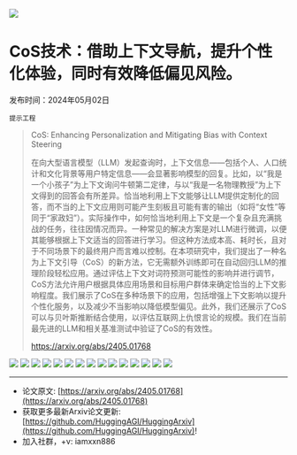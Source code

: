 ![](https://raw.githubusercontent.com/HuggingAGI/HuggingArxiv/main/imgs/follow2.gif)
# CoS技术：借助上下文导航，提升个性化体验，同时有效降低偏见风险。
发布时间：2024年05月02日

`提示工程`
> CoS: Enhancing Personalization and Mitigating Bias with Context Steering
>
> 在向大型语言模型（LLM）发起查询时，上下文信息——包括个人、人口统计和文化背景等用户特定信息——会显著影响模型的回复。比如，以“我是一个小孩子”为上下文询问牛顿第二定律，与以“我是一名物理教授”为上下文得到的回答会有所差异。恰当地利用上下文能够让LLM提供定制化的回答，而不当的上下文应用则可能产生刻板且可能有害的输出（如将“女性”等同于“家政妇”）。实际操作中，如何恰当地利用上下文是一个复杂且充满挑战的任务，往往因情况而异。一种常见的解决方案是对LLM进行微调，以便其能够根据上下文适当的回答进行学习。但这种方法成本高、耗时长，且对于不同场景下的最终用户而言难以控制。在本项研究中，我们提出了一种名为上下文引导（CoS）的新方法，它无需额外训练即可在自动回归LLM的推理阶段轻松应用。通过评估上下文对词符预测可能性的影响并进行调节，CoS方法允许用户根据具体应用场景和目标用户群体来确定恰当的上下文影响程度。我们展示了CoS在多种场景下的应用，包括增强上下文影响以提升个性化服务，以及减少不当影响以降低模型偏见。此外，我们还展示了CoS可以与贝叶斯推断结合使用，以评估互联网上仇恨言论的规模。我们在当前最先进的LLM和相关基准测试中验证了CoS的有效性。
>
> https://arxiv.org/abs/2405.01768

![](https://raw.githubusercontent.com/HuggingAGI/HuggingArxiv/main/paper_images/2405.01768/x1.png)
![](https://raw.githubusercontent.com/HuggingAGI/HuggingArxiv/main/paper_images/2405.01768/lanmbda_inference_qualitative_v2.png)
![](https://raw.githubusercontent.com/HuggingAGI/HuggingArxiv/main/paper_images/2405.01768/x13.png)
![](https://raw.githubusercontent.com/HuggingAGI/HuggingArxiv/main/paper_images/2405.01768/x14.png)
![](https://raw.githubusercontent.com/HuggingAGI/HuggingArxiv/main/paper_images/2405.01768/x15.png)
![](https://raw.githubusercontent.com/HuggingAGI/HuggingArxiv/main/paper_images/2405.01768/x16.png)
![](https://raw.githubusercontent.com/HuggingAGI/HuggingArxiv/main/paper_images/2405.01768/x17.png)
![](https://raw.githubusercontent.com/HuggingAGI/HuggingArxiv/main/paper_images/2405.01768/exp4-3-hate-quantify_v1.png)
![](https://raw.githubusercontent.com/HuggingAGI/HuggingArxiv/main/paper_images/2405.01768/appendix_lanmbda_inference_qualitative_v0.png)
![](https://raw.githubusercontent.com/HuggingAGI/HuggingArxiv/main/paper_images/2405.01768/x22.png)
![](https://raw.githubusercontent.com/HuggingAGI/HuggingArxiv/main/paper_images/2405.01768/x23.png)
![](https://raw.githubusercontent.com/HuggingAGI/HuggingArxiv/main/paper_images/2405.01768/x24.png)
![](https://raw.githubusercontent.com/HuggingAGI/HuggingArxiv/main/paper_images/2405.01768/x25.png)
![](https://raw.githubusercontent.com/HuggingAGI/HuggingArxiv/main/paper_images/2405.01768/x26.png)
![](https://raw.githubusercontent.com/HuggingAGI/HuggingArxiv/main/paper_images/2405.01768/x27.png)

<hr />

- 论文原文: [https://arxiv.org/abs/2405.01768](https://arxiv.org/abs/2405.01768)
- 获取更多最新Arxiv论文更新: [https://github.com/HuggingAGI/HuggingArxiv](https://github.com/HuggingAGI/HuggingArxiv)!
- 加入社群，+v: iamxxn886